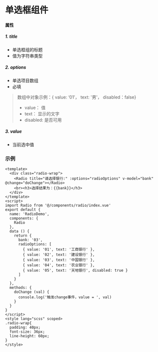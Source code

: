 # 单选框组件
#### 属性
##### 1. title
* 单选框组的标题
* 值为字符串类型
##### 2. options
* 单选项目数组
* 必填
> 数组中对象示例：{ value: ‘01’， text: '男'， disabled：false}
> * value： 值
> * text： 显示的文字
> * disabled: 是否可用
##### 3. value
* 当前选中值

### 示例
```vue
<template>
  <div class="radio-wrap">
    <Radio title="请选择银行:" :options="radioOptions" v-model="bank" @change="doChange"></Radio>
    <br><h3>选择结果为：{{bank}}</h3>
  </div>
</template>
<script>
import Radio from '@/components/radio/index.vue'
export default {
  name: 'RadioDemo',
  components: {
    Radio
  },
  data () {
    return {
      bank: '03',
      radioOptions: [
        { value: '01', text: '工商银行' },
        { value: '02', text: '建设银行' },
        { value: '03', text: '中国银行' },
        { value: '04', text: '农业银行' },
        { value: '05', text: '天地银行', disabled: true }
      ]
    }
  },
  methods: {
    doChange (val) {
      console.log('触发change事件，value = ', val)
    }
  }
}
</script>
<style lang="scss" scoped>
.radio-wrap{
  padding: 40px;
  font-size: 36px;
  line-height: 60px;
}
</style>
```
